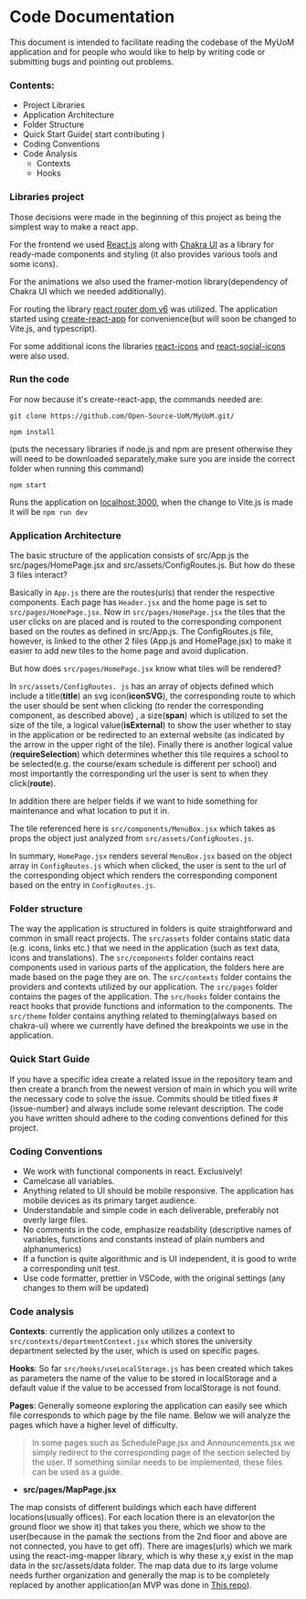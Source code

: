 # Code Documentation

This document is intended to facilitate reading the codebase of the MyUoM application and for people who would like to help by writing code or submitting bugs and pointing out problems.

### Contents:

- Project Libraries
- Application Architecture
- Folder Structure
- Quick Start Guide( start contributing )
- Coding Conventions
- Code Analysis
  - Contexts
  - Hooks

### Libraries project
Those decisions were made in the beginning of this project as being the simplest way to make a react app.

For the frontend we used [React.js](https://react.dev/learn) along with [Chakra UI](https://chakra-ui.com/) as a library for ready-made components and styling (it also provides various tools and some icons).

For the animations we also used the framer-motion library(dependency of Chakra UI which we needed additionally).

For routing the library [react router dom v6](https://reactrouter.com/en/v6.3.0/getting-started/overview) was utilized.
The application started using [create-react-app](https://create-react-app.dev/) for convenience(but will soon be changed to Vite.js, and typescript).

For some additional icons the libraries [react-icons](https://react-icons.github.io/react-icons/) and [react-social-icons](https://www.npmjs.com/package/react-social-icons) were also used.

### Run the code

For now because it's create-react-app, the commands needed are:
```
git clone https://github.com/Open-Source-UoM/MyUoM.git/
```

```
npm install
``` 

(puts the necessary libraries if node.js and npm are present otherwise they will need to be downloaded separately,make sure you are inside the correct folder when running this command)

```
npm start
``` 
Runs the application on [localhost:3000](http://localhost:3000), when the change to Vite.js is made it will be `npm run dev`

### Application Architecture

The basic structure of the application consists of src/App.js the src/pages/HomePage.jsx and src/assets/ConfigRoutes.js.
But how do these 3 files interact?

Basically in `App.js` there are the routes(urls) that render the respective components. Each page has `Header.jsx` and the home page is set to `src/pages/HomePage.jsx`. Now in `src/pages/HomePage.jsx` the tiles that the user clicks on are placed and is routed to the corresponding component based on the routes as defined in src/App.js. The ConfigRoutes.js file, however, is linked to the other 2 files (App.js and HomePage.jsx) to make it easier to add new tiles to the home page and avoid duplication.

But how does `src/pages/HomePage.jsx` know what tiles will be rendered?

In `src/assets/ConfigRoutes. js` has an array of objects defined which include a title(**title**) an svg icon(**iconSVG**), the corresponding route to which the user should be sent when clicking (to render the corresponding component, as described above) , a size(**span**) which is utilized to set the size of the tile, a logical value(**isExternal**) to show the user whether to stay in the application or be redirected to an external website (as indicated by the arrow in the upper right of the tile). Finally there is another logical value (**requireSelection**) which determines whether this tile requires a school to be selected(e.g. the course/exam schedule is different per school) and most importantly the corresponding url the user is sent to when they click(**route**). 

In addition there are helper fields if we want to hide something for maintenance and what location to put it in.

The tile referenced here is `src/components/MenuBox.jsx` which takes as props the object just analyzed from `src/assets/ConfigRoutes.js`.

In summary, `HomePage.jsx` renders several `MenuBox.jsx` based on the object array in `ConfigRoutes.js` which when clicked, the user is sent to the url of the corresponding object which renders the corresponding component based on the entry in `ConfigRoutes.js`.

### Folder structure

The way the application is structured in folders is quite straightforward and common in small react projects.
The `src/assets` folder contains static data (e.g. icons, links etc.) that we need in the application (such as text data, icons and translations).
The `src/components` folder contains react components used in various parts of the application, the folders here are made based on the page they are on.
The `src/contexts` folder contains the providers and contexts utilized by our application.
The `src/pages` folder contains the pages of the application.
The `src/hooks` folder contains the react hooks that provide functions and information to the components.
The `src/theme` folder contains anything related to theming(always based on chakra-ui) where we currently have defined the breakpoints we use in the application.

### Quick Start Guide

If you have a specific idea create a related issue in the repository team and then create a branch from the newest version of main in which you will write the necessary code to solve the issue. Commits should be titled fixes #{issue-number} and always include some relevant description. The code you have written should adhere to the coding conventions defined for this project.

### Coding Conventions

- We work with functional components in react. Exclusively!
- Camelcase all variables.
- Anything related to UI should be mobile responsive. The application has mobile devices as its primary target audience.
- Understandable and simple code in each deliverable, preferably not overly large files.
- No comments in the code, emphasize readability (descriptive names of variables, functions and constants instead of plain numbers and alphanumerics)
- If a function is quite algorithmic and is UI independent, it is good to write a corresponding unit test.
- Use code formatter, prettier in VSCode, with the original settings (any changes to them will be updated)

### Code analysis

**Contexts**: currently the application only utilizes a context to `src/contexts/departmentContext.jsx` which stores the university department selected by the user, which is used on specific pages.

**Hooks**: So far `src/hooks/useLocalStorage.js` has been created which takes as parameters the name of the value to be stored in localStorage and a default value if the value to be accessed from localStorage is not found.

**Pages**:
Generally someone exploring the application can easily see which file corresponds to which page by the file name. Below we will analyze the pages which have a higher level of difficulty.

> In some pages such as SchedulePage.jsx and Announcements.jsx we simply redirect to the corresponding page of the section selected by the user. If something similar needs to be implemented, these files can be used as a guide.
- **src/pages/MapPage.jsx**

The map consists of different buildings which each have different locations(usually offices). For each location there is an elevator(on the ground floor we show it) that takes you there, which we show to the user(because in the pamak the sections from the 2nd floor and above are not connected, you have to get off). There are images(urls) which we mark using the react-img-mapper library, which is why these x,y exist in the map data in the src/assets/data folder.
The map data due to its large volume needs further organization and generally the map is to be completely replaced by another application(an MVP was done in [This repo](https://gitlab.com/opensourceuom/nagiv-react)).
